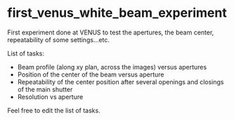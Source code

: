 # first_venus_white_beam_experiment
First experiment done at VENUS to test the apertures, the beam center, repeatability of some settings...etc.

List of tasks:

* Beam profile (along xy plan, across the images) versus apertures
* Position of the center of the beam versus aperture
* Repeatability of the center position after several openings and closings of the main shutter
* Resolution vs aperture

Feel free to edit the list of tasks. 
